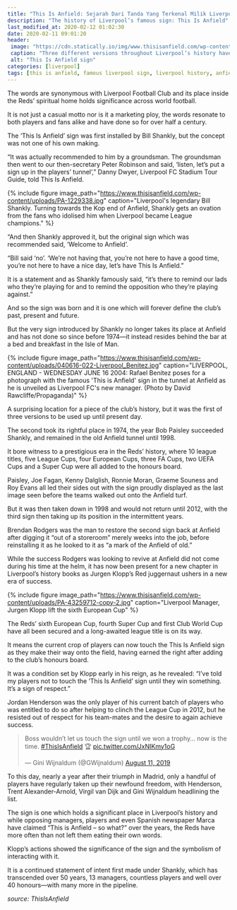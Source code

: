 ```yaml
---
title: "This Is Anfield: Sejarah Dari Tanda Yang Terkenal Milik Liverpool"
description: "The history of Liverpool’s famous sign: This Is Anfield"
last_modified_at: 2020-02-12 01:02:30
date: 2020-02-11 09:01:20
header:
 image: "https://cdn.statically.io/img/www.thisisanfield.com/wp-content/uploads/PA-41273904-copy.jpg"
 caption: "Three different versions throughout Liverpool’s history have adorned the Anfield walls, but all held the same message: This Is Anfield."
 alt: "This Is Anfield sign"
categories: [liverpool]
tags: [this is anfield, famous liverpool sign, liverpool history, anfield history]
---
```

The words are synonymous with Liverpool Football Club and its place inside the Reds’ spiritual home holds significance across world football.

It is not just a casual motto nor is it a marketing ploy, the words resonate to both players and fans alike and have done so for over half a century.

The ‘This Is Anfield’ sign was first installed by Bill Shankly, but the concept was not one of his own making.

“It was actually recommended to him by a groundsman. The groundsman then went to our then-secretary Peter Robinson and said, ‘listen, let’s put a sign up in the players’ tunnel’,” Danny Dwyer, Liverpool FC Stadium Tour Guide, told This Is Anfield.

{% include figure image_path="https://www.thisisanfield.com/wp-content/uploads/PA-1229338.jpg" caption="Liverpool's legendary Bill Shankly. Turning towards the Kop end of Anfield, Shankly gets an ovation from the fans who idolised him when Liverpool became League champions." %}

“And then Shankly approved it, but the original sign which was recommended said, ‘Welcome to Anfield’.

“Bill said ‘no’. ‘We’re not having that, you’re not here to have a good time, you’re not here to have a nice day, let’s have This Is Anfield.”

It is a statement and as Shankly famously said, “it’s there to remind our lads who they’re playing for and to remind the opposition who they’re playing against.”

And so the sign was born and it is one which will forever define the club’s past, present and future.

But the very sign introduced by Shankly no longer takes its place at Anfield and has not done so since before 1974—it instead resides behind the bar at a bed and breakfast in the Isle of Man.

{% include figure image_path="https://www.thisisanfield.com/wp-content/uploads/040616-022-Liverpool_Benitez.jpg" caption="LIVERPOOL, ENGLAND - WEDNESDAY JUNE 16 2004: Rafael Benitez poses for a photograph with the famous 'This is Anfield' sign in the tunnel at Anfield as he is unveiled as Liverpool FC's new manager. (Photo by David Rawcliffe/Propaganda)" %}

A surprising location for a piece of the club’s history, but it was the first of three versions to be used up until present day.

The second took its rightful place in 1974, the year Bob Paisley succeeded Shankly, and remained in the old Anfield tunnel until 1998.

It bore witness to a prestigious era in the Reds’ history, where 10 league titles, five League Cups, four European Cups, three FA Cups, two UEFA Cups and a Super Cup were all added to the honours board.

Paisley, Joe Fagan, Kenny Dalglish, Ronnie Moran, Graeme Souness and Roy Evans all led their sides out with the sign proudly displayed as the last image seen before the teams walked out onto the Anfield turf.

But it was then taken down in 1998 and would not return until 2012, with the third sign then taking up its position in the intermittent years.

Brendan Rodgers was the man to restore the second sign back at Anfield after digging it “out of a storeroom” merely weeks into the job, before reinstalling it as he looked to it as “a mark of the Anfield of old.”

While the success Rodgers was looking to revive at Anfield did not come during his time at the helm, it has now been present for a new chapter in Liverpool’s history books as Jurgen Klopp’s Red juggernaut ushers in a new era of success.

{% include figure image_path="https://www.thisisanfield.com/wp-content/uploads/PA-43259712-copy-2.jpg" caption="Liverpool Manager, Jurgen Klopp lift the sixth European Cup" %}

The Reds’ sixth European Cup, fourth Super Cup and first Club World Cup have all been secured and a long-awaited league title is on its way.

It means the current crop of players can now touch the This Is Anfield sign as they make their way onto the field, having earned the right after adding to the club’s honours board.

It was a condition set by Klopp early in his reign, as he revealed: “I’ve told my players not to touch the ‘This Is Anfield’ sign until they win something. It’s a sign of respect.”

Jordan Henderson was the only player of his current batch of players who was entitled to do so after helping to clinch the League Cup in 2012, but he resisted out of respect for his team-mates and the desire to again achieve success.

<blockquote class="twitter-tweet tw-align-center" data-dnt="true"><p lang="en" dir="ltr">Boss wouldn’t let us touch the sign until we won a trophy… now is the time. <a href="https://twitter.com/hashtag/ThisIsAnfield?src=hash&amp;ref_src=twsrc%5Etfw">#ThisIsAnfield</a> 🏆 <a href="https://t.co/JxNIKmy1oG">pic.twitter.com/JxNIKmy1oG</a></p>&mdash; Gini Wijnaldum (@GWijnaldum) <a href="https://twitter.com/GWijnaldum/status/1160615837126074369?ref_src=twsrc%5Etfw">August 11, 2019</a></blockquote> <script async src="https://platform.twitter.com/widgets.js" charset="utf-8"></script>

To this day, nearly a year after their triumph in Madrid, only a handful of players have regularly taken up their newfound freedom, with Henderson, Trent Alexander-Arnold, Virgil van Dijk and Gini Wijnaldum headlining the list.

The sign is one which holds a significant place in Liverpool’s history and while opposing managers, players and even Spanish newspaper Marca have claimed “This is Anfield – so what?” over the years, the Reds have more often than not left them eating their own words.

Klopp’s actions showed the significance of the sign and the symbolism of interacting with it.

It is a continued statement of intent first made under Shankly, which has transcended over 50 years, 13 managers, countless players and well over 40 honours—with many more in the pipeline.

_source: ThisIsAnfield_
